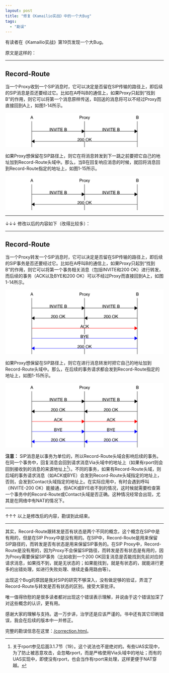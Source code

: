 ```yaml
---
layout: post
title: "修复《Kamailio实战》中的一个大Bug"
tags:
  - "勘误"
---
```


有读者在《Kamailio实战》第19页发现一个大Bug。

原文是这样的：

---

## Record-Route

当一个Proxy收到一个SIP消息时，它可以决定是否留在SIP传输的路径上，即后续的SIP消息是否还要经过它。比如在A呼叫B的通信上，如果Proxy只起到“找到B”的作用，则它可以将第一个消息原样传送，B回送的消息将可以不经过Proxy而直接回到A上，如图1-14所示。

![图1-14](/images/wrong-no-rr.png)

如果Proxy想保留在SIP路径上，则它在将消息转发到下一跳之前要把它自己的地址加到Record-Route头域中。那么，当B在回复响应消息的时候，就回将消息回到Record-Route指定的地址上，如图1-15所示。

![图1-15](/images/wrong-no-rr.png)

---

↓↓↓ 修改以后的内容如下（改得比较多）：

---

## Record-Route

当一个Proxy转发一个SIP消息时，它可以决定是否留在SIP传输的路径上，即后续的SIP事务是否还要经过它。比如在A呼叫B的通信上，如果Proxy只起到“找到B”的作用，则它可以将第一个事务相关消息（包括INVITE和200 OK）进行转发，而后续的事务（ACK以及BYE和200 OK）可以不经过Proxy而直接回到A上，如图1-14所示。

![图1-14](/images/no-rr.png)

如果Proxy想保留在SIP路径上，则它在进行消息转发时把它自己的地址加到Record-Route头域中。那么，在后续的事务请求都会发到Record-Route指定的地址上，如图1-15所示。

![图1-15](/images/rr.png)

**注意：** SIP消息是以事务为单位的，所以Record-Route头域会影响后续的事务。在同一个事务中，回复消息会回到请求消息Via头域中的地址上（如果有rport则会回到接收到的消息的来源地址上[^about-rport]）。不同的事务，如果有Record-Route头域，则后域的事务请求消息（如ACK或BYE）会发到Record-Route头域指定的地址上，否则，会发到Contact头域指定的地址上。在实际应用中，有时会遇到呼叫（INVITE-200 OK）能接通，但ACK或BYE收不到的情况，这时候就需要检查第一个事务中的Record-Route或Contact头域是否正确。这种情况经常会出现，尤其是在网络中有NAT的情况下。

[^about-rport]: 关于rport参见后面3.1.7节（19）。这个说法也不是绝对的。有些UAS实现中，为了防止被恶意攻击，会忽略rport，而是严格使用Via头域中的地址；而有的UAS实现中，即使没有rport，也会当作有rport来处理，这样更便于NAT穿越。

---

↑↑↑ 以上是修改后的内容，勘误到此结束。

---

其实，Record-Route跟转发是否有状态是两个不同的概念，这个概念在SIP中是有用的，但是在SIP Proxy中是没有用的。在SIP中，Record-Route是用来保留SIP路径的，而转发是否有状态是用来保留SIP事务的。在SIP Proxy中，Record-Route是没有用的，因为Proxy不会保留SIP路径，而转发是否有状态是有用的，因为Proxy需要保留SIP事务（比如收到一个200 OK回复消息是否能找到先前对应的请求消息，如果找不到，就是无状态的；如果能找到，就是有状态的，就能进行更多的出错处理，如进行失败处理、继续走备用路由等）。

出现这个Bug的原因是我对SIP的研究不够深入，没有做足够的验证，弄混了Record-Route与转发是否有状态的区别。接受大家批评。

唯一值得欣慰的是很多读者都对出现这个错误表示理解，并说由于这个错误加深了对这些概念的认识，更有用。

感谢大家的理解与支持。退一万步讲，治学还是应该严谨的。书中还有其它印刷错误，我会在后续的版本中一并修正。

完整的勘误信息在这里：[/correction.html](/correction.html)。
